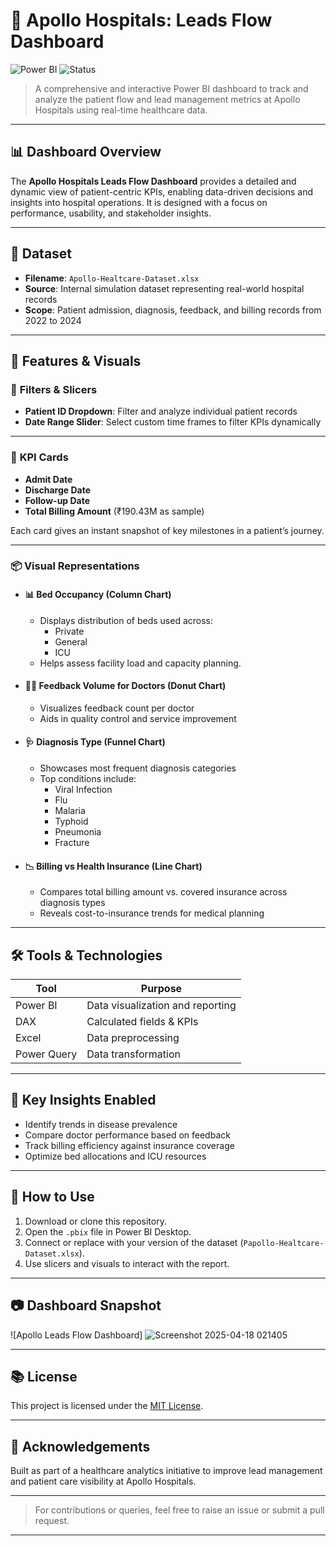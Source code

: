 # 🏥 Apollo Hospitals: Leads Flow Dashboard

![Power BI](https://img.shields.io/badge/Built%20With-Power%20BI-F2C811?style=for-the-badge&logo=powerbi)
![Status](https://img.shields.io/badge/Status-Completed-brightgreen?style=for-the-badge)

> A comprehensive and interactive Power BI dashboard to track and analyze the patient flow and lead management metrics at Apollo Hospitals using real-time healthcare data.

---

## 📊 Dashboard Overview

The **Apollo Hospitals Leads Flow Dashboard** provides a detailed and dynamic view of patient-centric KPIs, enabling data-driven decisions and insights into hospital operations. It is designed with a focus on performance, usability, and stakeholder insights.

---

## 📁 Dataset

- **Filename**: `Apollo-Healtcare-Dataset.xlsx`
- **Source**: Internal simulation dataset representing real-world hospital records
- **Scope**: Patient admission, diagnosis, feedback, and billing records from 2022 to 2024

---

## 🔧 Features & Visuals

### 🎯 **Filters & Slicers**
- **Patient ID Dropdown**: Filter and analyze individual patient records
- **Date Range Slider**: Select custom time frames to filter KPIs dynamically

---

### 📅 **KPI Cards**
- **Admit Date**
- **Discharge Date**
- **Follow-up Date**
- **Total Billing Amount** (₹190.43M as sample)

Each card gives an instant snapshot of key milestones in a patient’s journey.

---

### 📦 **Visual Representations**

- #### 📊 **Bed Occupancy (Column Chart)**
  - Displays distribution of beds used across:
    - Private
    - General
    - ICU
  - Helps assess facility load and capacity planning.

- #### 🧑‍⚕️ **Feedback Volume for Doctors (Donut Chart)**
  - Visualizes feedback count per doctor
  - Aids in quality control and service improvement
  
- #### 🩺 **Diagnosis Type (Funnel Chart)**
  - Showcases most frequent diagnosis categories
  - Top conditions include:
    - Viral Infection
    - Flu
    - Malaria
    - Typhoid
    - Pneumonia
    - Fracture

- #### 📉 **Billing vs Health Insurance (Line Chart)**
  - Compares total billing amount vs. covered insurance across diagnosis types
  - Reveals cost-to-insurance trends for medical planning

---

## 🛠️ Tools & Technologies

| Tool         | Purpose                          |
|--------------|----------------------------------|
| Power BI     | Data visualization and reporting |
| DAX          | Calculated fields & KPIs         |
| Excel        | Data preprocessing               |
| Power Query  | Data transformation              |

---

## 🧩 Key Insights Enabled

- Identify trends in disease prevalence
- Compare doctor performance based on feedback
- Track billing efficiency against insurance coverage
- Optimize bed allocations and ICU resources

---

## 📌 How to Use

1. Download or clone this repository.
2. Open the `.pbix` file in Power BI Desktop.
3. Connect or replace with your version of the dataset (`Papollo-Healtcare-Dataset.xlsx`).
4. Use slicers and visuals to interact with the report.

---

## 📷 Dashboard Snapshot

![Apollo Leads Flow Dashboard]
![Screenshot 2025-04-18 021405](https://github.com/user-attachments/assets/e19f0a75-1472-4fad-9463-f533c0fc5957)

---

## 📚 License

This project is licensed under the [MIT License](LICENSE).

---

## 🙌 Acknowledgements

Built as part of a healthcare analytics initiative to improve lead management and patient care visibility at Apollo Hospitals.

---

> For contributions or queries, feel free to raise an issue or submit a pull request.

---

